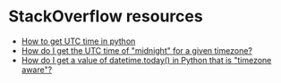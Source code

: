 # StackOverflow resources
* [How to get UTC time in python](https://stackoverflow.com/questions/15940280/how-to-get-utc-time-in-python?noredirect=1&lq=1)
* [How do I get the UTC time of "midnight" for a given timezone?](https://stackoverflow.com/questions/373370/how-do-i-get-the-utc-time-of-midnight-for-a-given-timezone?noredirect=1&lq=1)
* [How do I get a value of datetime.today() in Python that is "timezone aware"?](https://stackoverflow.com/questions/4530069/how-do-i-get-a-value-of-datetime-today-in-python-that-is-timezone-aware)

